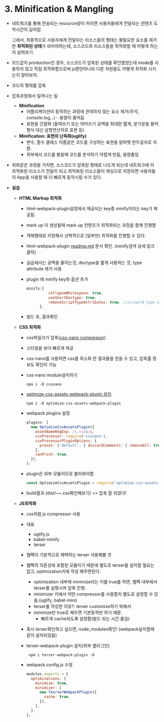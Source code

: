 # 3. Minification & Mangling

* 네트워크를 통해 전송되는 resource양이 커지면 사용자들에게 전달되는 컨텐츠 도착시간이 길어짐.  

  그래서, 최종적으로 사용자에게 전달되는 리소스들의 형태는 불필요한 요소를 제거한 **최적화된 상태**가 되어야하는데, 소스코드와 리소스들을 최적화할 때 어떻게 하는지 살펴보기.

* 모드값이 production인 경우, 소스코드가 압축된 상태를 확인했었는데 mode를 사용하지 않고 직접 최적화함으로써 js뿐만아니라 다른 자원들도 어떻게 최적화 시키는지 알아보자.
* 코드의 형태를 압축
* 압축과정에서 일어나는 일
  * **Minification**
    * 어플리케이션이 동작하는 과정에 관여하지 않는 요소 제거\(주석, console.log,..\) - 용량이 줄어듬
    * 표현을 간결화 \(들여쓰기 또는 띄어쓰기 공백을 최대한 짧게, 분기문을 블럭형식 대신 삼항연산자로 표현 등\)
  * **Minification: 표현의 난독화\(uglify\)**
    * 변수, 함수 클래스 이름같은 코드를 구성하는 표현을 알파벳 한두글자로 치환.
    * 외부에서 코드를 봤을때 코드를 분석하기 어렵게 만듬, 용량줄임
* 위와같은 과정을 거치면, 소스코드가 압축된 형태로 나오게 되는데 네트워크에 이 최적화된 리소스가 전달이 되고 최적화된 리소스들이 캐싱으로 저장되면 사용자들이 App을 사용할 때 더 빠르게 동작시킬 수가 있다.
* **실습**
  * **HTML Markup 최적화**
    * html-webpack-plugin설정에서 제공되는 key중 minify이라는 key가 제공됨.
    * mark up 이 생성될때 mark up 컨텐츠가 최적화되는 과정을 함께 진행함
    * 객체형태로 지정해서 선택적으로 \(일부만\) 최적화를 진행할 수 있다.
    * html-webpack-plugin [readme.md](https://github.com/jantimon/html-webpack-plugin) 문서 확인. \(minify검색 상세 링크 클릭\)
    * 실습에서는 공백을 줄이는것, doctype을 짧게 사용하는 것, type attribute 제거 사용
    * plugin 에 minify key와 옵션 추가

      ```javascript
      minify:{
                collapseWhitespace: true,
                useShortDoctype: true,
                removeScriptTypeAttributes: true, //script에 type attribute 제거
            },
      ```

    * 빌드 후, 결과확인
  * **CSS 최적화**
    * css파일크기 압축\([css-nano compressor](https://cssnano.co/)\)
    * 스타일을 보다 빠르게 제공
    * css-nano를 사용하면 css를 최소화 한 결과물을 얻을 수 있고, 압축률 정보도 확인이 가능
    * css-nano module설치하기

      ```text
      npm i -D cssnano
      ```

    * [optimize-css-assets-webpack-plugin 설치](https://github.com/NMFR/optimize-css-assets-webpack-plugin)

      ```text
      npm i -D optimize-css-assets-webpack-plugin
      ```

    * webpack plugins 설정

      ```javascript
      plugins: [
        new OptimizeCssAssetsPlugin({
          assetNameRegExp: /\.css$/g,
          cssProcessor: require('cssnano'),
          cssProcessorPluginOptions: {
            preset: ['default', { discardComments: { removeAll: true } }],
          },
          canPrint: true,
        }),
      ];
      ```

    * plugin은 외부 모듈이므로 불러와야함

      ```javascript
      const OptimizeCssAssetsPlugin = require('optimize-css-assets-webpack-plugin');
      ```

    * build결과 \(dist/~~.css확인해보기\) =&gt; 압축 잘 되었다!
  * **JS최적화**
    * css처럼 js compressor 사용
    * 대표
      * uglify.js
      * babel-minify
      * terser
    * 웹팩이 기본적으로 채택하는 terser 사용해볼 것
    * 웹팩의 의존성에 포함된 모듈이기 때문에 별도로 terser를 설치할 필요는 없고, optimization키에 작성 해주면된다.
      * optimization 내부에 minimize라는 키를 true를 하면, 웹팩 내부에서 terser를 실행시켜 압축 진행.
      * minimizer 키에서 어떤 compressor를 사용할지 별도로 설정할 수 있음.\(uglify, babel-mini\)
      * terser를 작성한 이유?: terser customize하기 위해서
      * minimize만 true로 해두면 기본동작만 하기 때문.
        * 빠르게 cache되도록 설정함\(빌드 되는 시간 줄임\)
    * 혹시 terser확인하고 싶으면, node\_modules확인! \(webpack설치할때 같이 설치되었음\)
    * terser-webpack-plugin 설치\(외부 플러그인\)

      ```text
       npm i terser-webpack-plugin -D
      ```

    * webpack.config.js 수정

      ```javascript
      modules.exports = {
        optimizations: {
          minimize: true,
          minimizer: [
            new TesrserWebpackPlugin({
              cache: true,
            }),
          ],
        },
      };
      ```

